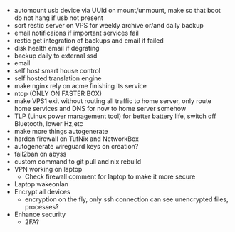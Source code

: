 - automount usb device via UUId on mount/unmount, make so that boot do not hang if usb not present
- sort restic server on VPS for weekly archive or/and daily backup
- email notificaions if important services fail
- restic get integration of backups and email if failed
- disk health email if degrating
- backup daily to external ssd
- email
- self host smart house control
- self hosted translation engine
- make nginx rely on acme finishing its service
- ntop (ONLY ON FASTER BOX)
- make VPS1 exit without routing all traffic to home server, only route home services and DNS for now to home server somehow
- TLP (Linux power management tool) for better battery life, switch off Bluetooth, lower Hz,etc
- make more things autogenerate
- harden firewall on TufNix and NetworkBox
- autogenerate wireguard keys on creation?
- fail2ban on abyss
- custom command to git pull and nix rebuild
- VPN working on laptop
  - Check firewall comment for laptop to make it more secure
- Laptop wakeonlan
- Encrypt all devices
  - encryption on the fly, only ssh connection can see unencrypted files, processes?
- Enhance security
  - 2FA?
